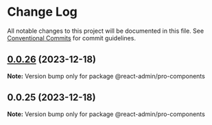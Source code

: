 # Change Log

All notable changes to this project will be documented in this file.
See [Conventional Commits](https://conventionalcommits.org) for commit guidelines.

## [0.0.26](https://git.aihuoshi.net/algo_analysis_plat/web/fd-react-admin-components/compare/@react-admin/pro-components@0.0.25...@react-admin/pro-components@0.0.26) (2023-12-18)

**Note:** Version bump only for package @react-admin/pro-components





## 0.0.25 (2023-12-18)

**Note:** Version bump only for package @react-admin/pro-components
